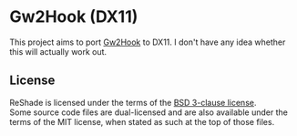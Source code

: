 Gw2Hook (DX11)
===

This project aims to port [Gw2Hook](https://github.com/04348/Gw2Hook) to DX11. I don't have any idea whether this will actually work out.

## License

ReShade is licensed under the terms of the [BSD 3-clause license](LICENSE.md).\
Some source code files are dual-licensed and are also available under the terms of the MIT license, when stated as such at the top of those files.
